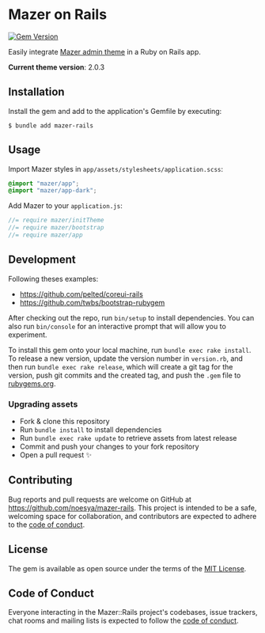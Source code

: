 # Mazer on Rails

[![Gem Version](https://badge.fury.io/rb/mazer-rails.svg)](https://badge.fury.io/rb/mazer-rails)

Easily integrate [Mazer admin theme](https://github.com/zuramai/mazer) in a Ruby on Rails app.

**Current theme version**: 2.0.3

## Installation

Install the gem and add to the application's Gemfile by executing:

    $ bundle add mazer-rails

## Usage

Import Mazer styles in `app/assets/stylesheets/application.scss`:

```scss
@import "mazer/app";
@import "mazer/app-dark";
```

Add Mazer to your `application.js`:

```js
//= require mazer/initTheme
//= require mazer/bootstrap
//= require mazer/app
```

## Development

Following theses examples:
- https://github.com/pelted/coreui-rails
- https://github.com/twbs/bootstrap-rubygem

After checking out the repo, run `bin/setup` to install dependencies. You can also run `bin/console` for an interactive prompt that will allow you to experiment.

To install this gem onto your local machine, run `bundle exec rake install`. To release a new version, update the version number in `version.rb`, and then run `bundle exec rake release`, which will create a git tag for the version, push git commits and the created tag, and push the `.gem` file to [rubygems.org](https://rubygems.org).

### Upgrading assets

- Fork & clone this repository
- Run `bundle install` to install dependencies
- Run `bundle exec rake update` to retrieve assets from latest release
- Commit and push your changes to your fork repository
- Open a pull request ✨

## Contributing

Bug reports and pull requests are welcome on GitHub at https://github.com/noesya/mazer-rails. This project is intended to be a safe, welcoming space for collaboration, and contributors are expected to adhere to the [code of conduct](https://github.com/noesya/mazer-rails/blob/main/CODE_OF_CONDUCT.md).

## License

The gem is available as open source under the terms of the [MIT License](https://opensource.org/licenses/MIT).

## Code of Conduct

Everyone interacting in the Mazer::Rails project's codebases, issue trackers, chat rooms and mailing lists is expected to follow the [code of conduct](https://github.com/noesya/mazer-rails/blob/main/CODE_OF_CONDUCT.md).
